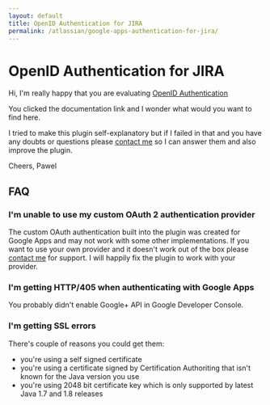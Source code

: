 ```yaml
---
layout: default
title: OpenID Authentication for JIRA
permalink: /atlassian/google-apps-authentication-for-jira/
---
```

OpenID Authentication for JIRA
=============

Hi,
I'm really happy that you are evaluating [OpenID Authentication](https://marketplace.atlassian.com/plugins/com.pawelniewiadomski.jira.jira-openid-authentication-plugin)

You clicked the documentation link and I wonder what would you want to find here.

I tried to make this plugin self-explanatory but if I failed in that and you have any doubts or questions please [contact me](mailto:pawelniewiadomski@me.com) so I can answer them and also improve the plugin.

Cheers,
Pawel

## FAQ

### I'm unable to use my custom OAuth 2 authentication provider

The custom OAuth authentication built into the plugin was created for Google Apps and may not work with some other implementations. If you want to use your own provider and it doesn't work out of the box please [contact me](mailto:pawelniewiadomski@me.com?Subject=OpenID%20Custom%20Provider) for support. I will happily fix the plugin to work with your provider.

### I'm getting HTTP/405 when authenticating with Google Apps

You probably didn't enable Google+ API in Google Developer Console.

### I'm getting SSL errors

There's couple of reasons you could get them:
- you're using a self signed certificate
- you're using a certificate signed by Certification Authoriting that isn't known for the Java version you use
- you're using 2048 bit certificate key which is only supported by latest Java 1.7 and 1.8 releases

